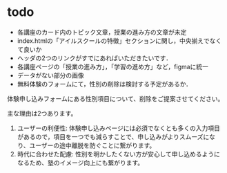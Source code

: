 # todo

- 各講座のカード内のトピック文章，授業の進み方の文章が未定
- index.htmlの「アイルスクールの特徴」セクションに関し，中央揃えでなくて良いか
- ヘッダの2つのリンクがすでにあればいただきたいです．
- 各講座ページの「授業の進み方」，「学習の進め方」など，figmaに統一
- データがない部分の画像
- 無料体験のフォームにて，性別の削除は検討する予定があるか．

体験申し込みフォームにある性別項目について、削除をご提案させてください。

主な理由は2つあります。

1. ユーザーの利便性: 体験申し込みページには必須でなくとも多くの入力項目があるので，項目を一つでも減らすことで、申し込みがよりスムーズになり、ユーザーの途中離脱を防ぐことに繋がります。
2. 時代に合わせた配慮: 性別を明かしたくない方が安心して申し込めるようになるため、塾のイメージ向上にも繋がります。
